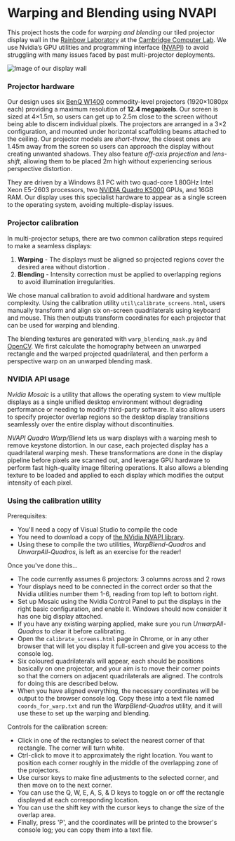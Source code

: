 # Warping and Blending using NVAPI

This project hosts the code for *warping and blending* our tiled projector display wall in the [Rainbow Laboratory](http://www.cl.cam.ac.uk/research/rainbow/) at the [Cambridge Computer Lab](http://www.cl.cam.ac.uk/). We use Nvidia’s GPU utilities and programming interface ([NVAPI](https://developer.nvidia.com/nvapi)) to avoid struggling with many issues faced by past multi-projector deployments.

![Image of our display wall](http://i.imgur.com/5S2TnZ3l.jpg)

### Projector hardware

Our design uses six [BenQ W1400](http://benq.co.uk/product/projector/w1400) commodity-level projectors (1920×1080px each) providing a maximum resolution of **12.4 megapixels**. Our screen is sized at 4×1.5m, so users can get up to 2.5m close to the screen without being able to discern individual pixels. The projectors are arranged in a 3×2 configuration, and mounted under horizontal scaffolding beams attached to the ceiling. Our projector models are *short-throw*, the closest ones are 1.45m away from the screen so users can approach the display without creating unwanted shadows. They also feature *off-axis projection* and *lens-shift*, allowing them to be placed 2m high without experiencing serious perspective distortion.

They are driven by a Windows 8.1 PC with two quad-core 1.80GHz Intel
Xeon E5-2603 processors, two [NVIDIA Quadro K5000](http://www.nvidia.co.uk/object/quadro-k5000-uk.html) GPUs, and 16GB RAM. Our display uses this specialist hardware to appear as a single screen to the operating system, avoiding multiple-display issues.

### Projector calibration

In multi-projector setups, there are two common calibration steps required to make a seamless displays:

1. **Warping** - The displays must be aligned so projected regions cover the desired area without distortion .
2. **Blending** - Intensity correction must be applied to overlapping regions to avoid illumination irregularities.

We chose manual calibration to avoid additional hardware and system complexity. Using the calibration utility `util\calibrate_screens.html`, users manually transform and align six on-screen quadrilaterals using keyboard and mouse. This then outputs transform coordinates for each projector that can be used for warping and blending.

The blending textures are generated with `warp_blending_mask.py` and [OpenCV](http://opencv.org/). We first calculate the homography between an unwarped rectangle and the warped projected quadrilateral, and then perform a perspective warp on an unwarped blending mask.

### NVIDIA API usage

*Nvidia Mosaic* is a utility that allows the operating system to view multiple displays as a single unified desktop environment without degrading performance or needing to modify third-party software. It also allows users to specify projector overlap regions so the desktop display transitions seamlessly over the entire display without discontinuities.

*NVAPI Quadro Warp/Blend* lets us warp displays with a warping mesh to remove keystone distortion. In our case, each projected display has a quadrilateral warping mesh. These transformations are done in the display pipeline before pixels are scanned out, and leverage GPU hardware to perform fast high-quality image filtering operations. It also allows a blending texture to be loaded and applied to each display which modifies the output intensity of each pixel.


### Using the calibration utility

Prerequisites:

* You'll need a copy of Visual Studio to compile the code
* You need to download a copy of [the NVidia NVAPI library](https://developer.nvidia.com/nvapi).
* Using these to compile the two utilities, *WarpBlend-Quadros* and *UnwarpAll-Quadros*, is left as an exercise for the reader!

Once you've done this...

* The code currently assumes 6 projectors: 3 columns across and 2 rows
* Your displays need to be connected in the correct order so that the Nvidia utilities number them 1-6, reading from top left to bottom right.
* Set up Mosaic using the Nvidia Control Panel to put the displays in the right basic configuration, and enable it.  Windows should now consider it has one big display attached.
* If you have any existing warping applied, make sure you run *UnwarpAll-Quadros* to clear it before calibrating.
* Open the `calibrate_screens.html` page in Chrome, or in any other browser that will let you display it full-screen and give you access to the console log.
* Six coloured quadrilaterals will appear, each should be positions basically on one projector, and your aim is to move their corner points so that the corners on adjacent quadrilaterals are aligned.  The controls for doing this are described below.
* When you have aligned everything, the necessary coordinates will be output to the browser console log.  Copy these into a text file named `coords_for_warp.txt` and run the *WarpBlend-Quadros* utility, and it will use these to set up the warping and blending.

Controls for the calibration screen:

*  Click in one of the rectangles to select the nearest corner of that rectangle.  The corner will turn white.
*  Ctrl-click to move it to approximately the right location.  You want to position each corner roughly in the middle of the overlapping zone of the projectors.
*  Use cursor keys to make fine adjustments to the selected corner, and then move on to the next corner.
*  You can use the Q, W, E, A, S, & D keys to toggle on or off the rectangle displayed at each corresponding location.
*  You can use the shift key with the cursor keys to change the size of the overlap area.
*  Finally, press 'P', and the coordinates will be printed to the browser's console log; you can copy them into a text file.


